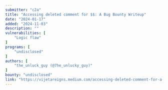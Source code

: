 ```yaml
---
submitter: "c2a"
title: "Accessing deleted comment for $$: A Bug Bounty Writeup"
date: "2024-01-17"
added: "2024-11-03"
description: ""
vulnerabilities: [
    "Logic flaw"
]
programs: [
    "undisclosed"
]
authors: [
    "the_unluck_guy (@7he_unlucky_guy)"
]
bounty: "undisclosed"
link: "https://vijetareigns.medium.com/accessing-deleted-comment-for-a-bug-bounty-writeup-95d56662d209"
---
```




